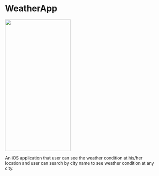# WeatherApp
<img src="https://user-images.githubusercontent.com/90274680/138604400-ccbef027-2d90-419f-8d12-dba875d105c4.gif" width="216" height="432">

An iOS application that user can see the weather condition at his/her location and user can search by city name to see weather condition at any city.
